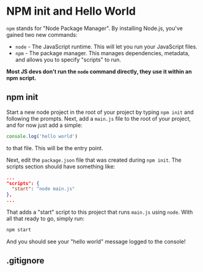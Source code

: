 # NPM init and Hello World

`npm` stands for "Node Package Manager". By installing Node.js, you've gained two new commands:

* `node` - The JavaScript runtime. This will let you run your JavaScript files.
* `npm` - The package manager. This manages dependencies, metadata, and allows you to specify "scripts" to run.

**Most JS devs don't run the `node` command directly, they use it within an npm script.**

## npm init

Start a new node project in the root of your project by typing `npm init` and following the prompts. Next, add a `main.js` file to the root of your project, and for now just add a simple:

```js
console.log('hello world')
```

to that file. This will be the entry point.

Next, edit the `package.json` file that was created during `npm init`. The scripts section should have something like:

```json
...
"scripts": {
  "start": "node main.js"
},
...
```

That adds a "start" script to this project that runs `main.js` using `node`. With all that ready to go, simply run:

```bash
npm start
```

And you should see your "hello world" message logged to the console!

## .gitignore
